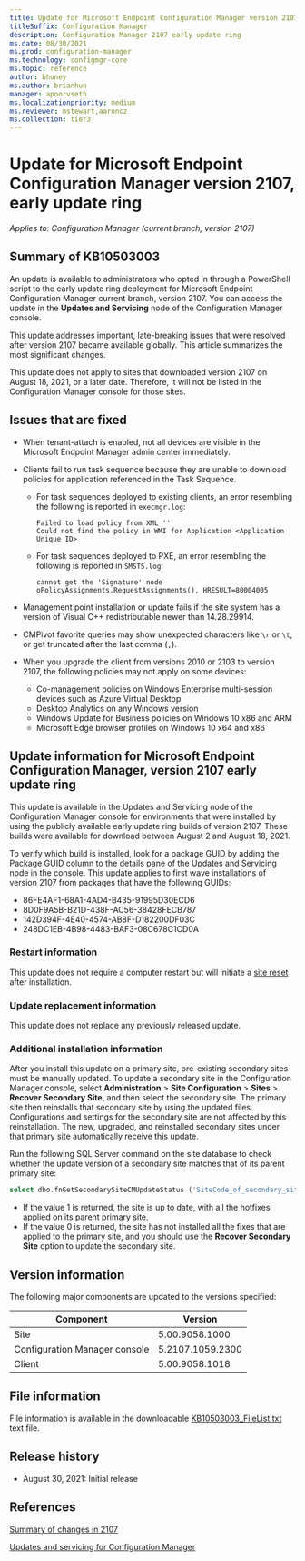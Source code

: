 ```yaml
---
title: Update for Microsoft Endpoint Configuration Manager version 2107, early update ring
titleSuffix: Configuration Manager
description: Configuration Manager 2107 early update ring
ms.date: 08/30/2021
ms.prod: configuration-manager
ms.technology: configmgr-core
ms.topic: reference
author: bhuney
ms.author: brianhun
manager: apoorvseth
ms.localizationpriority: medium
ms.reviewer: mstewart,aaroncz 
ms.collection: tier3
---
```


# Update for Microsoft Endpoint Configuration Manager version 2107, early update ring

*Applies to: Configuration Manager (current branch, version 2107)*

## Summary of KB10503003

An update is available to administrators who opted in through a PowerShell script to the early update ring deployment for Microsoft Endpoint Configuration Manager current branch, version 2107. You can access the update in the **Updates and Servicing** node of the Configuration Manager console.

This update addresses important, late-breaking issues that were resolved after version 2107 became available globally. This article summarizes the most significant changes.

This update does not apply to sites that downloaded version 2107 on August 18, 2021, or a later date. Therefore, it will not be listed in the Configuration Manager console for those sites.

## Issues that are fixed

<!-- 10176285 -->
- When tenant-attach is enabled, not all devices are visible in the Microsoft Endpoint Manager admin center immediately.

<!-- 10506770 -->
- Clients fail to run task sequence because they are unable to download policies for application referenced in the Task Sequence.

  - For task sequences deployed to existing clients, an error resembling the following is reported in `execmgr.log`:
  
    ```text
    Failed to load policy from XML ''
    Could not find the policy in WMI for Application <Application Unique ID>
    ```

  - For task sequences deployed to PXE, an error resembling the following is reported in `SMSTS.log`:

    ```text
    cannot get the 'Signature' node
    oPolicyAssignments.RequestAssignments(), HRESULT=80004005
    ```

<!-- 10518360 -->
- Management point installation or update fails if the site system has a version of Visual C++ redistributable newer than 14.28.29914.

<!-- 10517223 -->
- CMPivot favorite queries may show unexpected characters like `\r` or `\t`, or get truncated after the last comma (`,`).

<!-- 10608021 -->
- When you upgrade the client from versions 2010 or 2103 to version 2107, the following policies may not apply on some devices:

  - Co-management policies on Windows Enterprise multi-session devices such as Azure Virtual Desktop
  - Desktop Analytics on any Windows version
  - Windows Update for Business policies on Windows 10 x86 and ARM
  - Microsoft Edge browser profiles on Windows 10 x64 and x86

## Update information for Microsoft Endpoint Configuration Manager, version 2107 early update ring

This update is available in the Updates and Servicing node of the Configuration Manager console for environments that were installed by using the publicly available early update ring builds of version 2107. These builds were available for download between August 2 and August 18, 2021.

To verify which build is installed, look for a package GUID by adding the Package GUID column to the details pane of the Updates and Servicing node in the console. This update applies to first wave installations of version 2107 from packages that have the following GUIDs:

- 86FE4AF1-68A1-4AD4-B435-91995D30ECD6
- 8D0F9A5B-B21D-438F-AC56-38428FECB787
- 142D394F-4E40-4574-AB8F-D182200DF03C
- 248DC1EB-4B98-4483-BAF3-08C678C1CD0A

### Restart information

This update does not require a computer restart but will initiate a [site reset](../../core/servers/manage/modify-your-infrastructure.md#bkmk_reset) after installation.

### Update replacement information

This update does not replace any previously released update.

### Additional installation information

After you install this update on a primary site, pre-existing secondary sites must be manually updated. To update a secondary site in the Configuration Manager console, select **Administration** > **Site Configuration** > **Sites** >  **Recover Secondary Site**, and then select the secondary site. The primary site then reinstalls that secondary site by using the updated files. Configurations and settings for the secondary site are not affected by this reinstallation. The new, upgraded, and reinstalled secondary sites under that primary site automatically receive this update.

Run the following SQL Server command on the site database to check whether the update version of a secondary site matches that of its parent primary site:

```sql
select dbo.fnGetSecondarySiteCMUpdateStatus ('SiteCode_of_secondary_site')
```

- If the value 1 is returned, the site is up to date, with all the hotfixes applied on its parent primary site.
- If the value 0 is returned, the site has not installed all the fixes that are applied to the primary site, and you should use the **Recover Secondary Site** option to update the secondary site.

## Version information

The following major components are updated to the versions specified:

| Component                     | Version          |
|-------------------------------|------------------|
| Site                          | 5.00.9058.1000   |
| Configuration Manager console | 5.2107.1059.2300 |
| Client                        | 5.00.9058.1018   |

## File information

File information is available in the downloadable [KB10503003_FileList.txt](https://aka.ms/KB10503003_FileList) text file.

## Release history

- August 30, 2021: Initial release

## References

[Summary of changes in 2107](../../hotfix/2107/10096997.md)

[Updates and servicing for Configuration Manager](../../core/servers/manage/updates.md)
